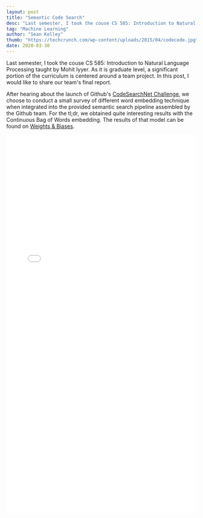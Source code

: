 ```yaml
---
layout: post
title: "Semantic Code Search"
desc: "Last semester, I took the couse CS 585: Introduction to Natural Language Processing taught by Mohit Iyyer. As it is graduate level, a significant portion of the curriculum is centered around a team project. In this post, I would like to share our team's final report."
tag: "Machine Learning"
author: "Sean Kelley"
thumb: "https://techcrunch.com/wp-content/uploads/2015/04/codecode.jpg"
date: 2020-03-30
---
```


Last semester, I took the couse CS 585: Introduction to Natural Language Processing taught by Mohit Iyyer. As it is graduate level, a significant portion of the curriculum is centered around a team project. In this post, I would like to share our team's final report. 

After hearing about the launch of Github's [CodeSearchNet Challenge](https://github.blog/2019-09-26-introducing-the-codesearchnet-challenge/), we choose to conduct a small survey of different word embedding technique when integrated into the provided semantic search pipeline assembled by the Github team. For the tl;dr, we obtained quite interesting results with the Continuous Bag of Words embedding. The results of that model can be found on [Weights & Biases](http://app.wandb.ai/github/codesearchnet/runs/w4jtu67q/overview).

<embed src="/files/blog/2020-03-30-semantic-code-search/CS_585_Final_Report.pdf" width="100%" height="1000px" />